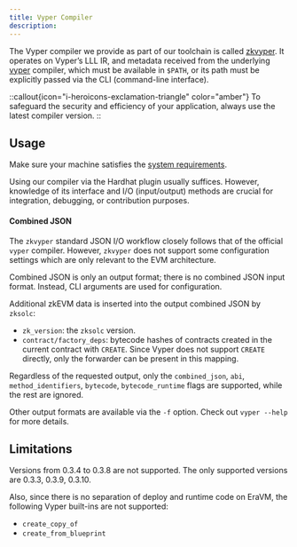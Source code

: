 ```yaml
---
title: Vyper Compiler
description:
---
```


The Vyper compiler we provide as part of our toolchain is called [zkvyper](%%zk_git_repo_zkvyper-bin%%). It
operates on Vyper’s LLL IR, and metadata received from the underlying [vyper](https://docs.vyperlang.org/en/latest/index.html) compiler,
which must be available in `$PATH`, or its path must be explicitly passed via the CLI (command-line interface).

::callout{icon="i-heroicons-exclamation-triangle" color="amber"}
To safeguard the security and efficiency of your application, always use the latest compiler version.
::

## Usage

Make sure your machine satisfies the [system requirements](%%zk_git_repo_era-compiler-vyper%%/tree/main#system-requirements).

Using our compiler via the Hardhat plugin usually suffices. However, knowledge of its interface and I/O (input/output)
methods are crucial for integration, debugging, or contribution purposes.

#### Combined JSON

The `zkvyper` standard JSON I/O workflow closely follows that of the official `vyper` compiler. However, `zkvyper` does not
support some configuration settings which are only relevant to the EVM architecture.

Combined JSON is only an output format; there is no combined JSON input format. Instead, CLI arguments are
used for configuration.

Additional zkEVM data is inserted into the output combined JSON by `zksolc`:

- `zk_version`: the `zksolc` version.
- `contract/factory_deps`: bytecode hashes of contracts created in the current contract with `CREATE`.
  Since Vyper does not support `CREATE` directly, only the forwarder can be present in this mapping.
  <!-- TODO: update link -->
  <!-- [More details here](/build/developer-reference/contract-deployment.md#note-on-factory-deps). -->

Regardless of the requested output, only the `combined_json`, `abi`, `method_identifiers`, `bytecode`, `bytecode_runtime`
flags are supported, while the rest are ignored.

Other output formats are available via the `-f` option. Check out `vyper --help` for more details.

## Limitations

Versions from 0.3.4 to 0.3.8 are not supported. The only supported versions are 0.3.3, 0.3.9, 0.3.10.

Also, since there is no separation of deploy and runtime code on EraVM, the following Vyper built-ins are not supported:

- `create_copy_of`
- `create_from_blueprint`
